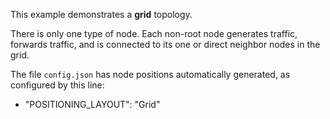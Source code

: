 This example demonstrates a **grid** topology.

There is only one type of node. Each non-root node generates traffic, forwards traffic, and is connected to its one or direct neighbor nodes in the grid.

The file `config.json` has node positions automatically generated, as configured by this line:
 * "POSITIONING_LAYOUT": "Grid"
